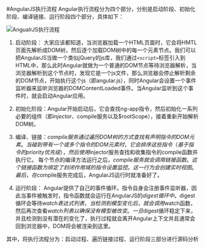 #AngularJS执行流程
Angular执行流程分为四个部分，分别是启动阶段、初始化阶段、编译链接、运行阶段四个部分，具体如下：

![AngualrJS执行流程](http://static.oschina.net/uploads/space/2015/0525/153837_tPbY_257704.png)

1. 启动阶段： 大家应该都知道，当浏览器加载一个HTML页面时，它会将HMTL页面先解析成DOM树，然后逐个加载DOM树中的每一个元素节点。我们可以把AngularJS当做一个类似jQuery的js库，我们通过`<script>`标签引入到HTML中，那么此时Angular就做为一个普通的DOM节点等待浏览器解析，当浏览器解析到这个节点时，发现它是一个js文件，那么浏览器会停止解析剩余的DOM节点，开始执行这个js（即angular.js），同时Angular会设置一个事件监听器来监听浏览器的DOMContentLoaded事件。当Angular监听到这个事件时，就会启动Angular应用。

2. 初始化阶段：Angular开始启动后，它会查找ng-app指令，然后初始化一系列必要的组件（即$injector、$compile服务以及$rootScope），接着重新开始解析DOM树。

3. 编译、链接：$compile服务通过遍历DOM树的方式查找有声明指令的DOM元素。当碰到带有一个或多个指令的DOM元素时，它会排序这些指令（基于指令的priority优先级），然后使用$injector服务查找和收集指令的compile函数并执行它。
每个节点的编译方法运行之后，$compile服务就会调用链接函数。这个链接函数为绑定了封闭作用域的指令设置监控。这一行为会创建实时视图。
最后，在$compile服务完成后，AngularJS运行时就准备好了。

4. 运行阶段： Angular提供了自己的事件循环。指令自身会注册事件监听器，因此当事件被触发时，指令函数就会运行在AngularJS的$digest循环中。$digest循环会等待$watch表达式列表，当检测到模型变化后，就会调用$watch函数，然后再次查看$watch列表以确保没有模型被改变。
一旦$digest循环稳定下来，并且检测到没有潜在的变化了，执行过程就会离开Angular上下文并且通常会回到浏览器中，DOM将会被渲染到这里。

其中，将执行流程分为：启动过程、遍历链接过程、运行阶段三部分进行源码分析